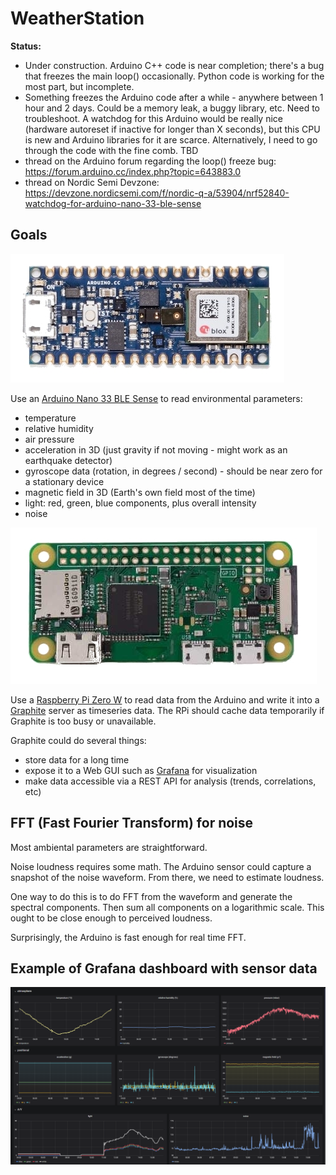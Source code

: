 # WeatherStation

**Status:**

- Under construction. Arduino C++ code is near completion; there's a bug that freezes the main loop() occasionally. Python code is working for the most part, but incomplete.
- Something freezes the Arduino code after a while - anywhere between 1 hour and 2 days. Could be a memory leak, a buggy library, etc. Need to troubleshoot. A watchdog for this Arduino would be really nice (hardware autoreset if inactive for longer than X seconds), but this CPU is new and Arduino libraries for it are scarce. Alternatively, I need to go through the code with the fine comb. TBD
- thread on the Arduino forum regarding the loop() freeze bug: https://forum.arduino.cc/index.php?topic=643883.0
- thread on Nordic Semi Devzone: https://devzone.nordicsemi.com/f/nordic-q-a/53904/nrf52840-watchdog-for-arduino-nano-33-ble-sense

## Goals

![Arduino](/images/nano33.jpg)

Use an [Arduino Nano 33 BLE Sense](https://store.arduino.cc/usa/nano-33-ble-sense) to read environmental parameters:
- temperature
- relative humidity
- air pressure
- acceleration in 3D (just gravity if not moving - might work as an earthquake detector)
- gyroscope data (rotation, in degrees / second) - should be near zero for a stationary device
- magnetic field in 3D (Earth's own field most of the time)
- light: red, green, blue components, plus overall intensity
- noise

![RPi0](/images/rpi0.jpg)

Use a [Raspberry Pi Zero W](https://www.raspberrypi.org/products/raspberry-pi-zero-w/) to read data from the Arduino and write it into a [Graphite](https://graphiteapp.org/) server as timeseries data. The RPi should cache data temporarily if Graphite is too busy or unavailable.

Graphite could do several things:
- store data for a long time
- expose it to a Web GUI such as [Grafana](https://grafana.com/) for visualization
- make data accessible via a REST API for analysis (trends, correlations, etc)

## FFT (Fast Fourier Transform) for noise

Most ambiental parameters are straightforward.

Noise loudness requires some math. The Arduino sensor could capture a snapshot of the noise waveform. From there, we need to estimate loudness.

One way to do this is to do FFT from the waveform and generate the spectral components. Then sum all components on a logarithmic scale. This ought to be close enough to perceived loudness.

Surprisingly, the Arduino is fast enough for real time FFT.

## Example of Grafana dashboard with sensor data

![Grafana](/images/grafana-test.png)
